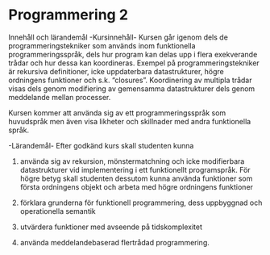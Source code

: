 # Programmering 2

Innehåll och lärandemål
-Kursinnehåll-
Kursen går igenom dels de programmeringstekniker som används inom funktionella programmeringsspråk, dels hur program kan delas upp i flera exekverande trådar och hur dessa kan koordineras. Exempel på programmeringstekniker är rekursiva definitioner, icke uppdaterbara datastrukturer, högre ordningens funktioner och s.k. “closures”. Koordinering av multipla trådar visas dels genom modifiering av gemensamma datastrukturer dels genom meddelande mellan processer.

Kursen kommer att använda sig av ett programmeringsspråk som huvudspråk men även visa likheter och skillnader med andra funktionella språk.


-Lärandemål-
Efter godkänd kurs skall studenten kunna

1) använda sig av rekursion, mönstermatchning och icke modifierbara datastrukturer vid implementering i ett funktionellt programspråk.
För högre betyg skall studenten dessutom kunna använda funktioner som första ordningens objekt och arbeta med högre ordningens funktioner

2) förklara grunderna för funktionell programmering, dess uppbyggnad och operationella semantik

3) utvärdera funktioner med avseende på tidskomplexitet

4) använda meddelandebaserad flertrådad programmering. 

 
